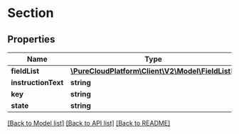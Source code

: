# Section

## Properties
Name | Type | Description | Notes
------------ | ------------- | ------------- | -------------
**fieldList** | [**\PureCloudPlatform\Client\V2\Model\FieldList[]**](FieldList.md) |  | [optional] 
**instructionText** | **string** |  | [optional] 
**key** | **string** |  | [optional] 
**state** | **string** |  | [optional] 

[[Back to Model list]](../README.md#documentation-for-models) [[Back to API list]](../README.md#documentation-for-api-endpoints) [[Back to README]](../README.md)


